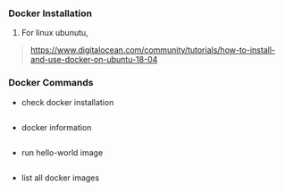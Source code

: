 ### Docker Installation
1. For linux ubunutu,
> https://www.digitalocean.com/community/tutorials/how-to-install-and-use-docker-on-ubuntu-18-04

### Docker Commands
- check docker installation
```docker version
```

- docker information
```docker info
```

- run hello-world image
```docker run hello-world
```

- list all docker images
```docker images
```

